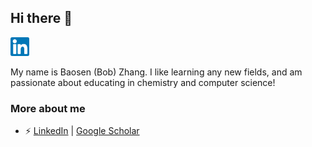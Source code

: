 ## Hi there 👋
<a href="https://www.linkedin.com/in/baosen-zhang-b46378155/"><img src="https://raw.githubusercontent.com/MrainW/uPic_imageHosting/main/uPic/20220405/linkedin.svg" width="30px" alt="LinkedIn"></a> &nbsp; &nbsp;

My name is Baosen (Bob) Zhang. I like learning any new fields, and am passionate about educating in chemistry and computer science! <br>
<be>

### More about me
- ⚡ [LinkedIn](https://www.linkedin.com/in/baosen-zhang-b46378155/) | [Google Scholar](https://scholar.google.com/citations?user=X8DGaEkAAAAJ&hl=en)

<!--
<a href="https://sheltered-beach-83095.herokuapp.com/"><img src="https://raw.githubusercontent.com/MrainW/uPic_imageHosting/main/uPic/20220405/site.svg" width="30px" alt="site"></a> &nbsp; &nbsp;
<a href="mailto:BaosenZhang.Bob.Job@gmail.com"><img src="https://raw.githubusercontent.com/MrainW/uPic_imageHosting/main/uPic/20220405/gmail.svg" width="30px" alt="mail"></a> &nbsp; &nbsp;
**BaosenZ/BaosenZ** is a ✨ _special_ ✨ repository because its `README.md` (this file) appears on your GitHub profile.

Here are some ideas to get you started:

- 🔭 I’m currently working on ...
- 🌱 I’m currently learning ...
- 👯 I’m looking to collaborate on ...
- 🤔 I’m looking for help with ...
- 💬 Ask me about ...
- 📫 How to reach me: ...
- 😄 Pronouns: ...
- ⚡ fun fact:
- 📫 Contact Me: BaosenZhang.Bob.Job@gmail.com👨‍💻
-->
